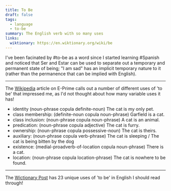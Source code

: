 ```yaml
---
title: To Be
draft: false
tags:
  - language
  - to-be
summary: The English verb with so many uses
links:
  wiktionary: https://en.wiktionary.org/wiki/be
---
```


I've been facinated by #to-be as a word since I started learning #Spanish and noticed that Ser and Estar can be used to separate out a temporary and permanent state of being; "I am sad" has an implicit temporary nature to it (rather than the permanence that can be implied with English).

---

The [Wikipedia](https://en.wikipedia.org/wiki/E-Prime) article on E-Prime calls out a number of different uses of 'to be' that impressed me, as I'd not thought about how many variable uses it has!

- identity (noun-phrase copula definite-noun) The cat is my only pet.
- class membership: (definite-noun copula noun-phrase) Garfield is a cat.
- class inclusion: (noun-phrase copula noun-phrase) A cat is an animal.
- predication: (noun-phrase copula adjective) The cat is furry.
- ownership: (noun-phrase copula possessive-noun) The cat is theirs.
- auxiliary: (noun-phrase copula verb-phrase) The cat is sleeping / The cat is being bitten by the dog
- existence: (medial-proadverb-of-location copula noun-phrase) There is a cat.
- location: (noun-phrase copula location-phrase) The cat is nowhere to be found.

---

The [Wictionary Post](https://en.wiktionary.org/wiki/be) has 23 unique uses of 'to be' in English I should read through!
